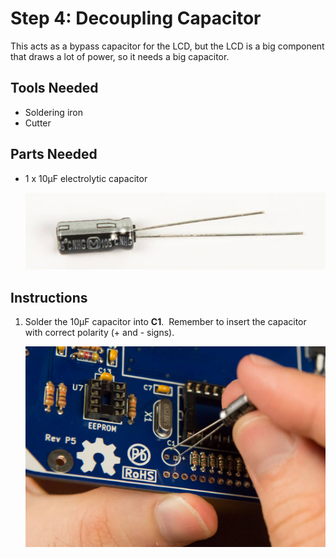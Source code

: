 # Step 4: Decoupling Capacitor

This acts as a bypass capacitor for the LCD, but the LCD is a big
component that draws a lot of power, so it needs a big capacitor.

## Tools Needed

- Soldering iron
- Cutter

## Parts Needed

- 1 x 10μF electrolytic capacitor

  ![](images/13893723.jpg?width=400)

## Instructions

1.  Solder the 10μF capacitor into **C1**.  Remember to insert the
    capacitor with correct polarity (+ and - signs).

    ![](images/16744501.jpg?width=500)
